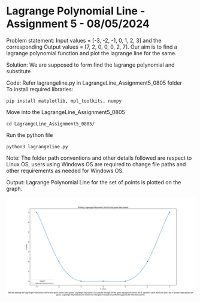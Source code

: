 # Lagrange Polynomial Line - Assignment 5 - 08/05/2024
Problem statement: Input values = [-3, -2, -1, 0, 1, 2, 3] and the corresponding Output values = [7, 2, 0, 0, 0, 2, 7]. Our aim is to find a lagrange polynomial function and plot the lagrange line for the same.<br>

Solution: We are supposed to form find the lagrange polynomial and substitute <br>

Code: Refer lagrangeline.py in LagrangeLine_Assignment5_0805 folder <br>
To install required libraries:
```
pip install matplotlib, mpl_toolkits, numpy
```
Move into the LagrangeLine_Assignment5_0805
```
cd LagrangeLine_Assignment5_0805/
```
Run the python file
```
python3 lagrangeline.py
```
Note: The folder path conventions and other details followed are respect to Linux OS, users using Windows OS are required to change file paths and other requirements as needed for Windows OS. <br>

Output: Lagrange Polynomial Line for the set of points is plotted on the graph.<br>

![lagrangeoutput](<../Pictures/lagrangelineassignment5.png>) <br>
